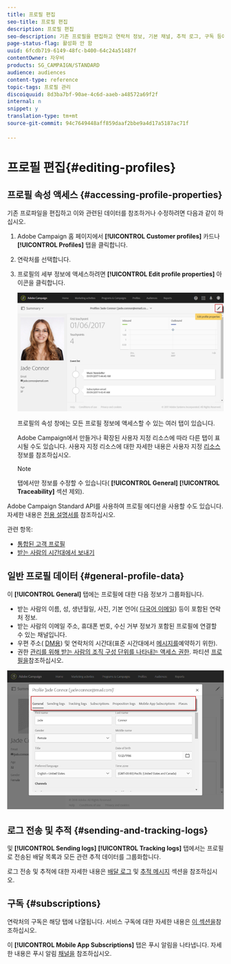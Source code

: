```yaml
---
title: 프로필 편집
seo-title: 프로필 편집
description: 프로필 편집
seo-description: 기존 프로필을 편집하고 연락처 정보, 기본 채널, 추적 로그, 구독 등에 액세스하는 방법을 알아봅니다.
page-status-flag: 활성화 안 함
uuid: 6fcdb719-6149-48fc-b400-64c24a51487f
contentOwner: 자우비
products: SG_CAMPAIGN/STANDARD
audience: audiences
content-type: reference
topic-tags: 프로필 관리
discoiquuid: 8d3ba7bf-90ae-4c6d-aaeb-a48572a69f2f
internal: n
snippet: y
translation-type: tm+mt
source-git-commit: 94c7649448aff859daaf2bbe9a4d17a5187ac71f

---
```



# 프로필 편집{#editing-profiles}

## 프로필 속성 액세스 {#accessing-profile-properties}

기존 프로파일을 편집하고 이와 관련된 데이터를 참조하거나 수정하려면 다음과 같이 하십시오.

1. Adobe Campaign 홈 페이지에서 **[!UICONTROL Customer profiles]** 카드나 **[!UICONTROL Profiles]** 탭을 클릭합니다.
1. 연락처를 선택합니다.
1. 프로필의 세부 정보에 액세스하려면 **[!UICONTROL Edit profile properties]** 아이콘을 클릭합니다.

   ![](assets/profile_creation2.png)

   프로필의 속성 창에는 모든 프로필 정보에 액세스할 수 있는 여러 탭이 있습니다.

   Adobe Campaign에서 만들거나 확장된 사용자 지정 리소스에 따라 다른 탭이 표시될 수도 있습니다. 사용자 지정 리소스에 대한 자세한 내용은 사용자 지정 [리소스](../../developing/using/data-model-concepts.md)정보를 참조하십시오.

   >[!NOTE]
   >
   >탭에서만 정보를 수정할 수 있습니다( **[!UICONTROL General]** **[!UICONTROL Traceability]** 섹션 제외).

Adobe Campaign Standard API를 사용하여 프로필 에디션을 사용할 수도 있습니다. 자세한 내용은 [전용 설명서를](https://final-docs.campaign.adobe.com/doc/standard/en/api/ACS_API.html#updating-profiles) 참조하십시오.

관련 항목:

* [통합된 고객 프로필](../../audiences/using/integrated-customer-profile.md)
* [받는 사람의 시간대에서 보내기](../../sending/using/sending-messages-at-the-recipient-s-time-zone.md)

## 일반 프로필 데이터 {#general-profile-data}

이 **[!UICONTROL General]** 탭에는 프로필에 대한 다음 정보가 그룹화됩니다.

* 받는 사람의 이름, 성, 생년월일, 사진, 기본 언어( [다국어 이메일](../../channels/using/creating-a-multilingual-email.md)) 등이 포함된 연락처 정보.
* 받는 사람의 이메일 주소, 휴대폰 번호, 수신 거부 정보가 포함된 프로필에 연결할 수 있는 채널입니다.
* 우편 주소( [DM용](../../channels/using/about-direct-mail.md)) 및 연락처의 시간대(표준 시간대에서 [메시지를](../../sending/using/sending-messages-at-the-recipient-s-time-zone.md)예약하기 위한).
* 권한 [관리를 위해 받는 사람의 조직 구성 단위를 나타내는 액세스 권한](../../administration/using/about-access-management.md). 파티션 [프로필을](../../administration/using/organizational-units.md#partitioning-profiles)참조하십시오.

![](assets/profile_creation4.png)

## 로그 전송 및 추적 {#sending-and-tracking-logs}

및 **[!UICONTROL Sending logs]** **[!UICONTROL Tracking logs]** 탭에서는 프로필로 전송된 배달 목록과 모든 관련 추적 데이터를 그룹화합니다.

로그 전송 및 추적에 대한 자세한 내용은 [배달 로그](../../sending/using/monitoring-a-delivery.md#delivery-logs) 및 [추적 메시지](../../sending/using/tracking-messages.md) 섹션을 참조하십시오.

## 구독 {#subscriptions}

연락처의 구독은 해당 탭에 나열됩니다. 서비스 구독에 대한 자세한 내용은 [이 섹션을](../../audiences/using/about-subscriptions.md)참조하십시오.

이 **[!UICONTROL Mobile App Subscriptions]** 탭은 푸시 알림을 나타냅니다. 자세한 내용은 푸시 알림 [채널을](../../channels/using/about-push-notifications.md) 참조하십시오.
